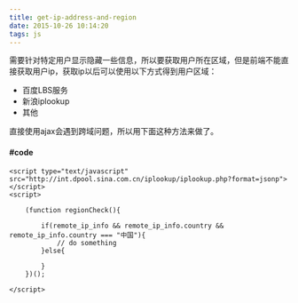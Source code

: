 ```yaml
---
title: get-ip-address-and-region
date: 2015-10-26 10:14:20
tags: js
---
```


需要针对特定用户显示隐藏一些信息，所以要获取用户所在区域，但是前端不能直接获取用户ip，获取ip以后可以使用以下方式得到用户区域：

- 百度LBS服务
- 新浪iplookup
- 其他

直接使用ajax会遇到跨域问题，所以用下面这种方法来做了。

#### #code
```
<script type="text/javascript" src="http://int.dpool.sina.com.cn/iplookup/iplookup.php?format=jsonp"></script>
<script>
    
    (function regionCheck(){
                
        if(remote_ip_info && remote_ip_info.country && remote_ip_info.country === "中国"){
            // do something             
        }else{

        }                                  
    })();
            
</script>
```